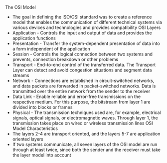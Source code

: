 The OSI Model
- The goal in defining the ISO/OSI standard was to create a reference model that enables the communication of different technical systems via various devices and technologies and provides compatibility
OSI Layers
- Application - Controls the input and output of data and provides the application functions
- Presentation - Transfer the system-dependent presentation of data into a form independent of the application
- Session - Controls the logical connection between two systems and prevents, connection breakdown or other problems
- Transport - End-to-end control of the transferred data. The Transport Layer can detect and avoid congestion situations and segment data streams
- Network - Connections are established in circuit-switched networks, and data packets are forwarded in packet-switched networks. Data is transmitted over the entire network from the sender to the receiver
- Data Link - Enable reliable and error-free transmissions on the respective medium. For this purpose, the bitstream from layer 1 are divided into blocks or frames
- Physical - The transmission techniques used are, for example, electrical signals, optical signals, or electromagnetic waves. Through layer 1, the transmission takes place on wired or wireless transmission lines
OSI Model Characteristics
- The layers 2-4 are transport oriented, and the layers 5-7 are application oriented layers
- If two systems communicate, all seven layers of the OSI model are run through at least twice, since both the sender and the receiver must take the layer model into account
